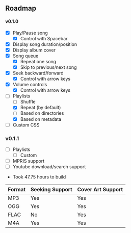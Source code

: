 ## Roadmap
#### v0.1.0
- [x] Play/Pause song
  - [x] Control with Spacebar
- [x] Display song duration/position
- [x] Display album cover
- [x] Song queue
  - [x] Repeat one song
  - [x] Skip to previous/next song
- [x] Seek backward/forward
  - [x] Control with arrow keys
- [x] Volume controls
  - [x] Control with arrow keys
- [ ] Playlists
  - [ ] Shuffle
  - [x] Repeat (by default)
  - [ ] Based on directories
  - [x] Based on metadata
- [ ] Custom CSS

### v0.1.1
- [ ] Playlists
  - [ ] Custom
- [ ] MPRIS support
- [ ] Youtube download/search support
   
- Took 47.75 hours to build

| Format | Seeking Support | Cover Art Support |
|--------|-----------------|-------------------|
| MP3    | Yes             | Yes               |
| OGG    | Yes             | Yes               |
| FLAC   | No              | Yes               |
| M4A    | Yes             | Yes               |